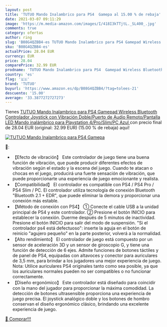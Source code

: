 ```yaml
---
layout: post
title: 'TUTUO Mando Inalambrico para PS4  Gamepa al 15.00 % de rebaja'
date: 2021-03-07 09:11:29
image: 'https://m.media-amazon.com/images/I/418I3kTTjtL._SL400_.jpg'
comments: true
category: ofertas
author: ring
slug: 'B08G4QZBB4-es TUTUO Mando Inalambrico para PS4 Gamepad Wireless...'
sku: 'B08G4QZBB4-es'
actualPrice: 28.04 EUR
currency: EUR
price: 28.04
comparePrice: 32.99 EUR
prodname: 'TUTUO Mando Inalambrico para PS4  Gamepad Wireless Bluetooth Controlador Joystick con Vibración Doble/Puerto de Audio Remoto/Pantalla LED  Mando inalámbrico para Playstation 4/Pro/Slim/PC Azul '
country: 'es'
flag: '🇪🇸'
brand: 'TUTUO'
buyurl: 'https://www.amazon.es/dp/B08G4QZBB4/?tag=tolees-21'
descuento: '15.00'
average: '33.3877272727273'
---
```


Tienes [TUTUO Mando Inalambrico para PS4  Gamepad Wireless Bluetooth Controlador Joystick con Vibración Doble/Puerto de Audio Remoto/Pantalla LED  Mando inalámbrico para Playstation 4/Pro/Slim/PC Azul ](https://www.amazon.es/dp/B08G4QZBB4/?tag=tolees-21) con precio final de  28.04 EUR (original: 32.99 EUR) (15.00 %  de rebaja) aqui!

[![TUTUO Mando Inalambrico para PS4  Gamepa](https://m.media-amazon.com/images/I/418I3kTTjtL._SL400_.jpg)](https://www.amazon.es/dp/B08G4QZBB4/?tag=tolees-21)

🔎:

- 【Efecto de vibración】 Este controlador de juego tiene una buena función de vibración, que puede producir diferentes efectos de vibración según el estado y la escena del juego. Cuando te atacan o chocas en el juego, producirá una fuerte sensación de vibración, que puede proporcionarte una experiencia de juego emocionante y realista.
- 【Compatibilidad】 El controlador es compatible con PS4 / PS4 Pro / PS4 Slim / PC. El controlador utiliza tecnología de conexión Bluetooth "Bluetooth 2.1 + EDR", que puede eliminar la demora y proporcionar una conexión más estable.
- 【Método de conexión con PS4】 ① Conecte el cable USB a la unidad principal de PS4 y este controlador. ② Presione el botón INICIO para establecer la conexión. Duerme después de 5 minutos de inactividad. Presione el botón INICIO para salir del modo de suspensión. "Si el controlador ps4 está defectuoso": inserte la aguja en el botón de reinicio "agujero pequeño" en la parte posterior, volverá a la normalidad.
- 【Alto rendimiento】 El controlador de juego está compuesto por un sensor de aceleración 3D y un sensor de giroscopio G, y tiene una función de detección de 6 ejes. Admite funciones de botones táctiles y de panel de PS4, equipadas con altavoces y conector para auriculares de 3,5 mm, para brindar a los jugadores una mejor experiencia de juego. Nota: Utilice auriculares PS4 originales tanto como sea posible, ya que los auriculares normales pueden no ser compatibles o no funcionar correctamente.
- 【Diseño ergonómico】 Este controlador está diseñado para coincidir con la mano del jugador para proporcionar la máxima comodidad. La detección de botones ultrasensible proporciona una experiencia de juego precisa. El joystick analógico doble y los botones de hombro conservan el diseño ergonómico clásico, brindando una excelente experiencia de juego.

[🛒 Comprar!!!](https://www.amazon.es/dp/B08G4QZBB4/?tag=tolees-21)
